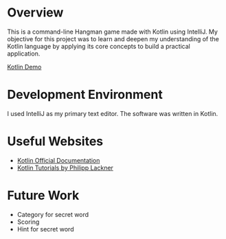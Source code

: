 # Overview

This is a command-line Hangman game made with Kotlin using IntelliJ.
My objective for this project was to learn and deepen my understanding of the Kotlin language by applying its core concepts to build a practical application.

[Kotlin Demo](https://youtu.be/swVF2tIFJdY)

# Development Environment

I used IntelliJ as my primary text editor. The software was written in Kotlin.

# Useful Websites

- [Kotlin Official Documentation](https://kotlinlang.org/)
- [Kotlin Tutorials by Philipp Lackner](https://youtube.com/playlist?list=PLQkwcJG4YTCRSQikwhtoApYs9ij_Hc5Z9&si=fQPa-y0I-IttqzvD)

# Future Work

- Category for secret word
- Scoring
- Hint for secret word
